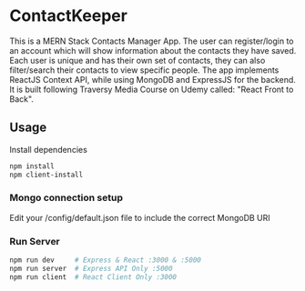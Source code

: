# ContactKeeper

This is a MERN Stack Contacts Manager App.
The user can register/login to an account which will show information about the contacts they have saved.
Each user is unique and has their own set of contacts, they can also filter/search their contacts to view specific people.
The app implements ReactJS Context API, while using MongoDB and ExpressJS for the backend.
It is built following Traversy Media Course on Udemy called: "React Front to Back".
## Usage

Install dependencies

```bash
npm install
npm client-install
```

### Mongo connection setup

Edit your /config/default.json file to include the correct MongoDB URI

### Run Server

```bash
npm run dev     # Express & React :3000 & :5000
npm run server  # Express API Only :5000
npm run client  # React Client Only :3000
```
